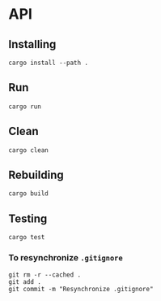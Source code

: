 # API

## Installing
    cargo install --path .

## Run
    cargo run

## Clean
    cargo clean

## Rebuilding
    cargo build

## Testing
    cargo test


### To resynchronize `.gitignore`
    git rm -r --cached .
    git add .
    git commit -m "Resynchronize .gitignore"
